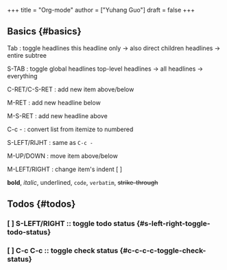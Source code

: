 +++
title = "Org-mode"
author = ["Yuhang Guo"]
draft = false
+++

## Basics {#basics}

Tab
: toggle headlines
    this headline only -> also direct children headlines -> entire subtree

S-TAB
: toggle global headlines
    top-level headlines -> all headlines -> everything

C-RET/C-S-RET
: add new item above/below

M-RET
: add new headline below

M-S-RET
: add new headline above

C-c -
: convert list from itemize to numbered

S-LEFT/RIJHT
: same as `C-c -`

M-UP/DOWN
: move item above/below

M-LEFT/RIGHT
: change item's indent [ ]

**bold**, _italic_, <span class="underline">underlined</span>, `code`, `verbatim`, ~~strike-through~~


## Todos {#todos}


### <span class="org-todo todo ___">[ ]</span> S-LEFT/RIGHT :: toggle todo status {#s-left-right-toggle-todo-status}


### <span class="org-todo todo ___">[ ]</span> C-c C-c :: toggle check status {#c-c-c-c-toggle-check-status}
